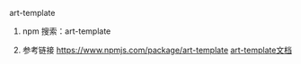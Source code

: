 
art-template

1. npm 搜索：art-template

2. 参考链接
https://www.npmjs.com/package/art-template
[art-template文档](https://aui.github.io/art-template/ )
